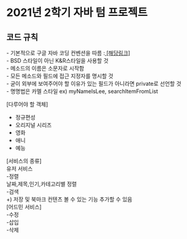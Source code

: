 <h1> 2021년 2학기 자바 텀 프로젝트</h1>

<h2> 코드 규칙</h2>
- 기본적으로 구글 자바 코딩 컨벤션을 따름 :<a href="https://google.github.io/styleguide/javaguide.html#s3.4.1-one-top-level-class"> [해당링크] </a> <br>
- BSD 스타일이 아닌 K&R스타일을 사용할 것 <br>
- 메소드의 이름은 소문자로 시작함<br>
- 모든 메소드와 필드에 접근 지정자를 명시할 것<br>
- 굳이 외부에 보여주어야 할 이유가 있는 필드가 아니라면 private로 선언할 것<br>
- 명명법은 카멜 스타일 ex) myNameIsLee, searchItemFromList<br>


[다루어야 할 객체]<br>
- 정규편성 <br>
- 오리지널 시리즈<br>
- 영화<br>
- 애니<br>
- 예능<br>

[서비스의 종류]<br>
유저 서비스<br>
-정렬<br>
 날짜,제목,인기,카테고리별 정렬 <br>
-검색 <br>
+) 저장 및 북마크 컨텐츠 볼 수 있는 기능 추가할 수 있음<br>
[어드민 서비스]<br>
-수정 <br>
-삽입 <br>
-삭제  <br>
